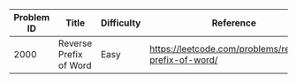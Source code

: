 | Problem ID | Title | Difficulty | Reference
| --- | --- | --- | ---
| 2000 | Reverse Prefix of Word | Easy | https://leetcode.com/problems/reverse-prefix-of-word/
